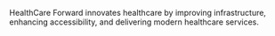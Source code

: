 HealthCare Forward innovates healthcare by improving infrastructure, enhancing accessibility, and delivering modern healthcare services.
